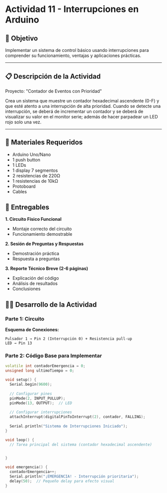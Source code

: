 # **Actividad 11 - Interrupciones en Arduino**

## **🎯 Objetivo**

Implementar un sistema de control básico usando interrupciones para comprender su funcionamiento, ventajas y aplicaciones prácticas.

---

## **📋 Descripción de la Actividad**
Proyecto: "Contador de Eventos con Prioridad"

Crea un sistema que muestre un contador hexadecimal ascendente (0-F) y que esté atento a una interrupción de alta prioridad. Cuando se detecte una interrupción, se deberá de incrementar un contador y se deberá de visualizar su valor en el monitor serie; además de hacer parpadear un LED rojo solo una vez. 

---

## **🔧 Materiales Requeridos**

- Arduino Uno/Nano
- 1 push button
- 1 LEDs
- 1 display 7 segmentos
- 2 resistencias de 220Ω
- 1 resistencias de 10kΩ
- Protoboard
- Cables

## **📝 Entregables**
**1. Circuito Físico Funcional**
  - Montaje correcto del circuito
  - Funcionamiento demostrable

**2. Sesión de Preguntas y Respuestas**
  - Demostración práctica
  - Respuesta a preguntas

**3. Reporte Técnico Breve (2-6 páginas)**
  - Explicación del código
  - Análisis de resultados
  - Conclusiones

## **👨‍🏫 Desarrollo de la Actividad**
### **Parte 1: Circuito**
**Esquema de Conexiones:**
```text
Pulsador 1 → Pin 2 (Interrupción 0) + Resistencia pull-up
LED → Pin 13
```

### **Parte 2: Código Base para Implementar**
```cpp
volatile int contadorEmergencia = 0;
unsigned long ultimoTiempo = 0;

void setup() {
  Serial.begin(9600);
  
  // Configurar pines
  pinMode(2, INPUT_PULLUP);
  pinMode(13, OUTPUT);  // LED
  
  // Configurar interrupciones
  attachInterrupt(digitalPinToInterrupt(2), contador, FALLING);
  
  Serial.println("Sistema de Interrupciones Iniciado");
}

void loop() {
  // Tarea principal del sistema (contador hexadecimal ascendente)
  

}

void emergencia() {
  contadorEmergencia++;
  Serial.println("¡EMERGENCIA! - Interrupción prioritaria");
  delay(50);  // Pequeño delay para efecto visual
}

```

